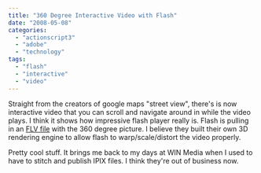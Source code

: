 ```yaml
---
title: "360 Degree Interactive Video with Flash"
date: "2008-05-08"
categories: 
  - "actionscript3"
  - "adobe"
  - "technology"
tags: 
  - "flash"
  - "interactive"
  - "video"
---
```


Straight from the creators of google maps "street view", there's is now interactive video that you can scroll and navigate around in while the video plays. I think it shows how impressive flash player really is. Flash is pulling in an [FLV file](http://imc.cachefly.net/FijiCoralReef/Fiji_original-Fiji_original-im360_1300vid_128aud_15fps.flv "FLV File") with the 360 degree picture. I believe they built their own 3D rendering engine to allow flash to warp/scale/distort the video properly.

Pretty cool stuff. It brings me back to my days at WIN Media when I used to have to stitch and publish IPIX files. I think they're out of business now.
